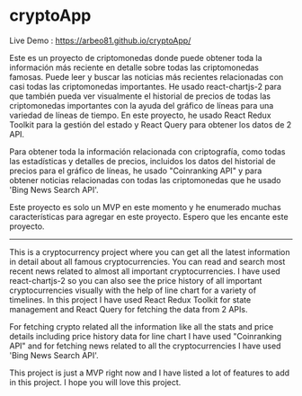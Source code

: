 # cryptoApp

Live Demo : https://arbeo81.github.io/cryptoApp/

Este es un proyecto de criptomonedas donde puede obtener toda la información más reciente en detalle sobre todas las criptomonedas famosas.
Puede leer y buscar las noticias más recientes relacionadas con casi todas las criptomonedas importantes.
He usado react-chartjs-2 para que también pueda ver visualmente el historial de precios de todas las criptomonedas importantes con la ayuda del gráfico de líneas para una variedad de líneas de tiempo.
En este proyecto, he usado React Redux Toolkit para la gestión del estado y React Query para obtener los datos de 2 API.


Para obtener toda la información relacionada con criptografía, como todas las estadísticas y detalles de precios, incluidos los datos del historial de precios para el gráfico de líneas, he usado "Coinranking API" y para obtener
noticias relacionadas con todas las criptomonedas que he usado 'Bing News Search API'.

Este proyecto es solo un MVP en este momento y he enumerado muchas características para agregar en este proyecto.
Espero que les encante este proyecto.

-----------------------------

This is a cryptocurrency project where you can get all the latest information in detail about all famous cryptocurrencies.
You can read and search most recent news related to almost all important cryptocurrencies.
I have used react-chartjs-2 so you can also see the price history of all important cryptocurrencies visually with the help of line chart for a variety of timelines.
In this project I have used React Redux Toolkit for state management and React Query for fetching the data from 2 APIs.


For fetching crypto related all the information like all the stats and price details including price history data for line chart I have used "Coinranking API" and for fetching
news related to all the cryptocurrencies I have used 'Bing News Search API'.

This project is just a MVP right now and I have listed a lot of features to add in this project.
I hope you will love this project.
